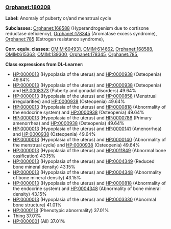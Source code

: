 
### [Orphanet:180208](http://www.orpha.net/ORDO/Orphanet_180208)
**Label:** Anomaly of puberty or/and menstrual cycle

**Subclasses:** [Orphanet:168588](http://www.orpha.net/ORDO/Orphanet_168588) (Hyperandrogenism due to cortisone reductase deficiency), [Orphanet:178345](http://www.orpha.net/ORDO/Orphanet_178345) (Aromatase excess syndrome), [Orphanet:785](http://www.orpha.net/ORDO/Orphanet_785) (Estrogen resistance syndrome), 

**Corr. equiv. classes:** [OMIM:604931](http://purl.obolibrary.org/obo/OMIM_604931), [OMIM:614662](http://purl.obolibrary.org/obo/OMIM_614662), [Orphanet:168588](http://www.orpha.net/ORDO/Orphanet_168588), [OMIM:615363](http://purl.obolibrary.org/obo/OMIM_615363), [OMIM:139300](http://purl.obolibrary.org/obo/OMIM_139300), [Orphanet:178345](http://www.orpha.net/ORDO/Orphanet_178345), [Orphanet:785](http://www.orpha.net/ORDO/Orphanet_785), 

**Class expressions from DL-Learner:**

- [HP:0000013](http://purl.obolibrary.org/obo/HP_0000013) (Hypoplasia of the uterus) and [HP:0000938](http://purl.obolibrary.org/obo/HP_0000938) (Osteopenia) 49.64%
- [HP:0000013](http://purl.obolibrary.org/obo/HP_0000013) (Hypoplasia of the uterus) and [HP:0000938](http://purl.obolibrary.org/obo/HP_0000938) (Osteopenia) and [HP:0008373](http://purl.obolibrary.org/obo/HP_0008373) (Puberty and gonadal disorders) 49.64%
- [HP:0000013](http://purl.obolibrary.org/obo/HP_0000013) (Hypoplasia of the uterus) and [HP:0000858](http://purl.obolibrary.org/obo/HP_0000858) (Menstrual irregularities) and [HP:0000938](http://purl.obolibrary.org/obo/HP_0000938) (Osteopenia) 49.64%
- [HP:0000013](http://purl.obolibrary.org/obo/HP_0000013) (Hypoplasia of the uterus) and [HP:0000818](http://purl.obolibrary.org/obo/HP_0000818) (Abnormality of the endocrine system) and [HP:0000938](http://purl.obolibrary.org/obo/HP_0000938) (Osteopenia) 49.64%
- [HP:0000013](http://purl.obolibrary.org/obo/HP_0000013) (Hypoplasia of the uterus) and [HP:0000786](http://purl.obolibrary.org/obo/HP_0000786) (Primary amenorrhea) and [HP:0000938](http://purl.obolibrary.org/obo/HP_0000938) (Osteopenia) 49.64%
- [HP:0000013](http://purl.obolibrary.org/obo/HP_0000013) (Hypoplasia of the uterus) and [HP:0000141](http://purl.obolibrary.org/obo/HP_0000141) (Amenorrhea) and [HP:0000938](http://purl.obolibrary.org/obo/HP_0000938) (Osteopenia) 49.64%
- [HP:0000013](http://purl.obolibrary.org/obo/HP_0000013) (Hypoplasia of the uterus) and [HP:0000140](http://purl.obolibrary.org/obo/HP_0000140) (Abnormality of the menstrual cycle) and [HP:0000938](http://purl.obolibrary.org/obo/HP_0000938) (Osteopenia) 49.64%
- [HP:0000013](http://purl.obolibrary.org/obo/HP_0000013) (Hypoplasia of the uterus) and [HP:0011849](http://purl.obolibrary.org/obo/HP_0011849) (Abnormal bone ossification) 43.15%
- [HP:0000013](http://purl.obolibrary.org/obo/HP_0000013) (Hypoplasia of the uterus) and [HP:0004349](http://purl.obolibrary.org/obo/HP_0004349) (Reduced bone mineral density) 43.15%
- [HP:0000013](http://purl.obolibrary.org/obo/HP_0000013) (Hypoplasia of the uterus) and [HP:0004348](http://purl.obolibrary.org/obo/HP_0004348) (Abnormality of bone mineral density) 43.15%
- [HP:0000013](http://purl.obolibrary.org/obo/HP_0000013) (Hypoplasia of the uterus) and [HP:0000818](http://purl.obolibrary.org/obo/HP_0000818) (Abnormality of the endocrine system) and [HP:0004348](http://purl.obolibrary.org/obo/HP_0004348) (Abnormality of bone mineral density) 43.15%
- [HP:0000013](http://purl.obolibrary.org/obo/HP_0000013) (Hypoplasia of the uterus) and [HP:0003330](http://purl.obolibrary.org/obo/HP_0003330) (Abnormal bone structure) 41.01%
- [HP:0000118](http://purl.obolibrary.org/obo/HP_0000118) (Phenotypic abnormality) 37.01%
- Thing 37.01%
- [HP:0000001](http://purl.obolibrary.org/obo/HP_0000001) (All) 37.01%


